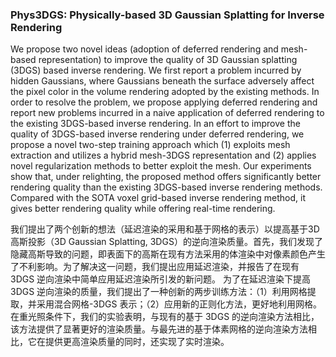 ### Phys3DGS: Physically-based 3D Gaussian Splatting for Inverse Rendering

We propose two novel ideas (adoption of deferred rendering and mesh-based representation) to improve the quality of 3D Gaussian splatting (3DGS) based inverse rendering. We first report a problem incurred by hidden Gaussians, where Gaussians beneath the surface adversely affect the pixel color in the volume rendering adopted by the existing methods. In order to resolve the problem, we propose applying deferred rendering and report new problems incurred in a naive application of deferred rendering to the existing 3DGS-based inverse rendering. In an effort to improve the quality of 3DGS-based inverse rendering under deferred rendering, we propose a novel two-step training approach which (1) exploits mesh extraction and utilizes a hybrid mesh-3DGS representation and (2) applies novel regularization methods to better exploit the mesh. Our experiments show that, under relighting, the proposed method offers significantly better rendering quality than the existing 3DGS-based inverse rendering methods. Compared with the SOTA voxel grid-based inverse rendering method, it gives better rendering quality while offering real-time rendering.

我们提出了两个创新的想法（延迟渲染的采用和基于网格的表示）以提高基于3D高斯投影（3D Gaussian Splatting, 3DGS）的逆向渲染质量。首先，我们发现了隐藏高斯导致的问题，即表面下的高斯在现有方法采用的体渲染中对像素颜色产生了不利影响。为了解决这一问题，我们提出应用延迟渲染，并报告了在现有 3DGS 逆向渲染中简单应用延迟渲染所引发的新问题。
为了在延迟渲染下提高 3DGS 逆向渲染的质量，我们提出了一种创新的两步训练方法：（1）利用网格提取，并采用混合网格-3DGS 表示；（2）应用新的正则化方法，更好地利用网格。在重光照条件下，我们的实验表明，与现有的基于 3DGS 的逆向渲染方法相比，该方法提供了显著更好的渲染质量。与最先进的基于体素网格的逆向渲染方法相比，它在提供更高渲染质量的同时，还实现了实时渲染。
